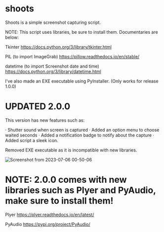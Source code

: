 # shoots
Shoots is a simple screenshot capturing script.

NOTE: This script uses libraries, be sure to install them. Documentaries are below:

Tkinter 
https://docs.python.org/3/library/tkinter.html

PIL (to import ImageGrab)
https://pillow.readthedocs.io/en/stable/

datetime (to import Screenshot date and time)
https://docs.python.org/3/library/datetime.html

I've also made an EXE executable using PyInstaller. (Only works for release 1.0.0)

# UPDATED 2.0.0

This version has new features such as:

· Shutter sound when screen is captured
· Added an option menu to choose waited seconds
· Added a notification badge to notify about the capture
· Added script a sleek icon.

Removed EXE executable as it is incompatible with new libraries.

![Screenshot from 2023-07-06 00-50-06](https://github.com/Aegispaces/shoots/assets/47161013/b91fea6e-c19d-41fc-a43f-2a390c5aedbf)









# NOTE: 2.0.0 comes with new libraries such as Plyer and PyAudio, make sure to install them!

Plyer
https://plyer.readthedocs.io/en/latest/

PyAudio
https://pypi.org/project/PyAudio/


